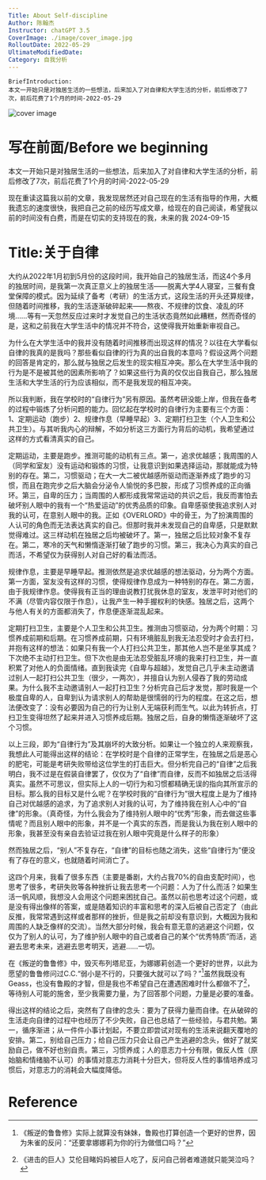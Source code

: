 ```yaml
---
Title: About Self-discipline
Author: 陈翰杰
Instructor: chatGPT 3.5
CoverImage: ./image/cover_image.jpg
RolloutDate: 2022-05-29
UltimateModifiedDate:
Category: 自我分析
---
```


```
BriefIntroduction: 
本文一开始只是对独居生活的一些想法，后来加入了对自律和大学生活的分析，前后修改了7次，前后花费了1个月的时间-2022-05-29
```

<!-- split -->

![cover image](./image/cover_image.jpeg)

# 写在前面/Before we beginning

本文一开始只是对独居生活的一些想法，后来加入了对自律和大学生活的分析，前后修改了7次，前后花费了1个月的时间-2022-05-29

现在重读这篇我以前的文章，我发现居然还对自己现在的生活有指导的作用，大概我遗忘的速度很快，我把自己之前的经历写成文章，给现在的自己阅读，希望我以前的时间没有白费，而是在切实的支持现在的我，未来的我 2024-09-15

# Title:关于自律

大约从2022年1月初到5月份的这段时间，我开始自己的独居生活，而这4个多月的独居时间，是我第一次真正意义上的独居生活——脱离大学4人寝室，三餐有食堂保障的模式。因为延续了备考（考研）的生活方式，这段生活的开头还算规律，但随着时间推移，我的生活逐渐破碎起来——熬夜、不规律的饮食、凌乱的环境……等有一天忽然反应过来时才发觉自己的生活状态竟然如此糟糕，然而奇怪的是，这和之前我在大学生活中的情况并不符合，这使得我开始重新审视自己。

为什么在大学生活中的我并没有随着时间推移而出现这样的情况？以往在大学看似自律的我真的是我吗？那些看似自律的行为真的出自我的本意吗？假设这两个问题的回答是肯定的，那么就与独居之后发生的现实相互冲突。那么在大学生活中我的行为是不是被其他的因素所影响了？如果这些行为真的仅仅出自我自己，那么独居生活和大学生活的行为应该相似，而不是我发现的相互冲突。

所以我判断，我在学校时的“自律行为”另有原因。虽然考研没能上岸，但我在备考的过程中锻炼了分析问题的能力。回忆起在学校时的自律行为主要有三个方面：1、定期运动（跑步）2、规律作息（早睡早起）3、定期打扫卫生（个人卫生和公共卫生）。与其听我内心的辩解，不如分析这三方面行为背后的动机，我希望通过这样的方式看清真实的自己。

定期运动，主要是跑步。推测可能的动机有三点。第一，追求优越感；我周围的人（同学和室友）没有运动和锻炼的习惯，让我意识到如果选择运动，那就能成为特别的存在。第二，习惯驱动；在大一大二被优越感所驱动而逐渐养成了跑步的习惯，而且在跑完步之后大脑会分泌令人愉悦的多巴胺，形成了习惯养成的正向循环。第三，自卑的压力；当周围的人都形成我常常运动的共识之后，我反而害怕去破坏别人眼中的我有一个“热爱运动”的优秀品质的印象。自卑感驱使我追求别人对我的认可，在意别人眼中的我。正如《OVERLORD》中的骨王，为了扮演周围的人认可的角色而无法表达真实的自己。但那时我并未发现自己的自卑感，只是默默觉得难过。这三样动机在独居之后均被破坏了。第一，独居之后比较对象不复存在。第二，寒冷的天气和懒惰逐渐打破了跑步的习惯。第三，我决心为真实的自己而活，不希望仅为获得别人对自己好的看法而活。

规律作息，主要是早睡早起。推测依然是追求优越感的想法驱动，分为两个方面。第一方面，室友没有这样的习惯，使得规律作息成为一种特别的存在。第二方面，由于我规律作息。使得我有正当的理由说教打扰我休息的室友，发泄平时对他们的不满（尽管内容仅限于作息），让我产生一种手握权利的快感。独居之后，这两个与他人有关的方面都消失了，作息便逐渐混乱起来。

定期打扫卫生，主要是个人卫生和公共卫生。推测由习惯驱动，分为两个时期：习惯养成前期和后期。在习惯养成前期，只有环境脏乱到我无法忍受时才会去打扫，并抱有这样的想法：如果只有我一个人打扫公共卫生，那其他人岂不是坐享其成？下次绝不主动打扫卫生。但下次也是由无法忍受脏乱环境的我来打扫卫生，并一直积累了对他人的负面情绪。直到我读完《自卑与超越》，发觉自己几乎未主动邀请过别人一起打扫公共卫生（很少，一两次），并擅自认为别人侵吞了我的劳动成果。为什么我不主动邀请别人一起打扫卫生？分析完自己后才发觉，那时我是一个极度自卑的人，自卑到认为请求别人的帮助是很懦弱的行为的程度。在这之后，想法便改变了：没有必要因为自己的行为让别人无端获利而生气。以此为转折点，打扫卫生变得坦然了起来并进入习惯养成后期。独居之后，自身的懒惰逐渐破坏了这个习惯。

以上三段，即为“自律行为”及其崩坏的大致分析。如果让一个独立的人来观察我，我想此人可能得出这样的结论：在学校时是个自律的正常学生，在独居之后是恶心的肥宅，可能是考研失败带给这位学生的打击巨大。但分析完自己的“自律”之后我明白，我不过是在假装自律罢了，仅仅为了“自律”而自律，反而不如独居之后活得真实。虽然不可思议，但实际上人的一切行为和习惯都精确无误的指向其所宣示的目标。那么我的目标又是什么呢？在学校时我的“自律行为”很大程度上是为了维持自己对优越感的追求，为了追求别人对我的认可，为了维持我在别人心中的“自律”的形象。（真奇怪，为什么我会为了维持别人眼中的“优秀”形象，而去做这些事情呢？而且别人眼中的形象，并不是一个真实的东西，而是我认为我在别人眼中的形象，我甚至没有亲自去验证过我在别人眼中究竟是什么样子的形象）

然而独居之后，“别人”不复存在，“自律”的目标也随之消失，这些“自律行为”便没有了存在的意义，也就随着时间消亡了。

这四个月来，我看了很多东西（主要是番剧，大约占我70%的自由支配时间），也思考了很多，考研失败等各种挫折让我去思考一个问题：人为了什么而活？如果生活一帆风顺，我想没人会用这个问题来困扰自己。虽然以前也思考过这个问题，或是没有得出像样的答案，或是随着知识的丰富和思考的深入后被自己否定了（由此反推，我常常遇到这样或者那样的挫折，但是我之前却没有意识到，大概因为我和周围的人缺乏像样的交流）。当然大部分时候，我会有意无意的逃避这个问题，仅仅为了别人的认可，为了维护别人眼中的自己或者自己的某个“优秀特质”而活，逃避去思考未来，逃避去思考明天，逃避……一切。

在《叛逆的鲁鲁修》中，毁灭布列塔尼亚，为娜娜莉创造一个更好的世界，以此为愿望的鲁鲁修问过C.C.“弱小是不行的，只要强大就可以了吗？”[^Code Geass]虽然我既没有Geass，也没有鲁殿的才智，但是我也不希望自己在遭遇困难时什么都做不了[^Attack On Titan]，等待别人可能的施舍，至少我需要力量，为了回答那个问题，力量是必要的准备。

得出这样的结论之后，突然有了自律的念头：要为了获得力量而自律。在从破碎的生活走向自律的过程中也经历了不少失败，自己也总结了一些经验，与君共勉。第一，循序渐进；从一件件小事计划起，不要立即尝试对现有的生活来说翻天覆地的安排。第二，别给自己压力；给自己压力只会让自己产生逃避的念头，做好了就奖励自己，做不好也别自责。第三，习惯养成；人的意志力十分有限，做反人性（原始脑和情绪脑不认可）的事情对意志力消耗十分巨大，但将反人性的事情培养成习惯后，对意志力的消耗会大幅度降低。

# Reference

[^Code Geass]: 《叛逆的鲁鲁修》实际上就算没有妹妹，鲁殿也打算创造一个更好的世界，因为朱雀的反问：“还要拿娜娜莉为你的行为做借口吗？”
[^Attack On Titan]: 《进击的巨人》艾伦目睹妈妈被巨人吃了，反问自己弱者难道就只能哭泣吗？

